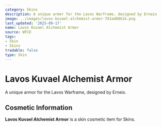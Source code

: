 ```yaml
---
category: Skins
description: A unique armor for the Lavos Warframe, designed by Erneix.
image: ../images/lavos-kuvael-alchemist-armor-781a48861b.png
last_updated: '2025-09-17'
name: Lavos Kuvael Alchemist Armor
source: WFCD
tags:
- Skin
- Skins
tradable: false
type: Skin
---
```


# Lavos Kuvael Alchemist Armor

A unique armor for the Lavos Warframe, designed by Erneix.

## Cosmetic Information

**Lavos Kuvael Alchemist Armor** is a skin cosmetic item for Skins.

